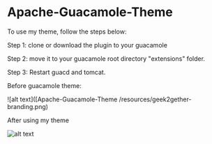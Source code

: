 # Apache-Guacamole-Theme

To use my theme, follow the steps below:

Step 1: clone or download the plugin to your guacamole 

Step 2: move it to your guacamole root directory "extensions" folder.

Step 3: Restart guacd and tomcat.


Before guacamole theme:

![alt text]([Apache-Guacamole-Theme
/resources/geek2gether-branding.png)


After using my theme

![alt text]([http://url/to/img.png](https://github.com/geek2gether/Apache-Guacamole-Theme/blob/main/resources/guaca-login%20page.png)https://github.com/geek2gether/Apache-Guacamole-Theme/blob/main/resources/guaca-login%20page.png)

